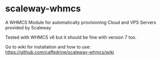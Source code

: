 # scaleway-whmcs
A WHMCS Module for automatically provisioning Cloud and VPS Servers provided by Scaleway

Tested with WHMCS v6 but it should be fine with version 7 too.

Go to wiki for installation and how to use: https://github.com/caffedrine/scaleway-whmcs/wiki
